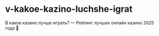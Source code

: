 # v-kakoe-kazino-luchshe-igrat
В какое казино лучше играть? — Рейтинг лучших онлайн казино 2025 года 🎰
